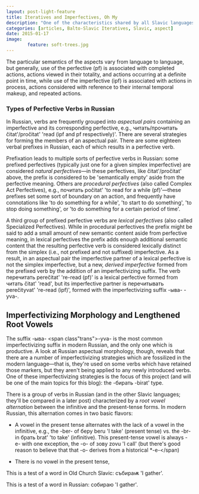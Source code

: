 ```yaml
---
layout: post-light-feature
title: Iteratives and Imperfectives, Oh My
description: "One of the characteristics shared by all Slavic languages is the distinction made in the verb between perfective and imperfective aspects."
categories: [articles, Balto-Slavic Iteratives, Slavic, aspect] 
date: 2015-01-17
image: 
        feature: soft-trees.jpg
---
```


The particular semantics of the aspects vary from language to language, but generally, use of the perfective (pf) is associated with completed actions, actions viewed in their totality, and actions occurring at a definite point in time, while use of the imperfective (ipf) is associated with actions in process, actions considered with reference to their internal temporal makeup, and repeated actions.

### Types of Perfective Verbs in Russian

In Russian, verbs are frequently grouped into *aspectual pairs* containing an imperfective and its corresponding perfective, e.g., <span class="russ">читать/прочитать</span> <span class="trans">čitat'/pročitat'</span> 'read (ipf and pf respectively)'. There are several strategies for forming the members of an aspectual pair. There are some eighteen verbal prefixes in Russian, each of which results in a perfective verb. 

Prefixation leads to multiple sorts of perfective verbs in Russian: some prefixed perfectives (typically just one for a given simplex imperfective) are considered *natural perfectives*&mdash;in these perfectives, like <span class="trans">čitat'/pročitat'</span> above, the prefix is considered to be 'semantically empty' aside from the perfective meaning. Others are *procedural perfectives* (also called Complex Act Perfectives), e.g., <span class="russ">почитать</span> <span class="trans">počitat'</span> 'to read for a while (pf)'&mdash;these prefixes set some sort of boundary on an action, and frequently have connotations like 'to do something for a while', 'to start to do something', 'to stop doing something', or 'to do something for a certain period of time'.

A third group of prefixed perfective verbs are *lexical perfectives* (also called Specialized Perfectives). While in procedural perfectives the prefix might be said to add a small amount of new semantic content aside from perfective meaning, in lexical perfectives the prefix adds enough additional semantic content that the resulting perfective verb is considered lexically distinct from the simplex (i.e., not prefixed and not suffixed) imperfective. As a result, in an aspectual pair the imperfective partner of a lexical perfective is not the simplex imperfective, but a new, *derived imperfective* formed from the prefixed verb by the addition of an imperfectivizing suffix. The verb <span class="russ">перечитать</span> <span class="trans">perečitat'</span> 're-read (pf)' is a lexical perfective formed from <span class="russ">читать</span> <span class="trans">čitat'</span> 'read', but its imperfective partner is  <span class="russ">перечитывать</span> <span class="trans">perečityvat'</span> 're-read (ipf)', formed with the imperfectivizing suffix <span class="russ">-ыва-</span> <span class="trans">-yva-</span>.

## Imperfectivizing Morphology and Lengthened Root Vowels

The suffix <span class="russ">-ыва-</span> <span class"trans">-yva-</span> is the most common imperfectivizing suffix in modern Russian, and the only one which is productive. A look at Russian aspectual morphology, though, reveals that there are a number of imperfectivizing strategies which are fossilized in the modern language&mdash;that is, they're used on some verbs which have retained those markers, but they aren't being applied to any newly introduced verbs. One of these imperfectivizing strategies is the focus of this project (and will be one of the main topics for this blog): the <span class="russ">-бирать</span> <span class="trans">-birat'</span> type.

There is a group of verbs in Russian (and in the other Slavic languages; they'll be compared in a later post) characterized by a *root vowel alternation* between the infinitive and the present-tense forms. In modern Russian, this alternation comes in two basic flavors:

* A vowel in the present tense alternates with the lack of a vowel in the infinitive, e.g., the <span class="trans">-ber-</span> of <span class="russ">беру</span> <span class="trans">beru</span> 'I take' (present tense) vs. the <span class="trans">-br-</span> in <span class="russ">брать</span> <span class="trans">brat'</span> 'to take' (infinitive). This present-tense vowel is always <span class="trans">-e-</span> with one exception, the <span class="trans">-o-</span> of <span class="russ">зову</span> <span class="trans">zovu</span> 'I call' (but there's good reason to believe that that <span class="trans">-o-</span> derives from a historical <span class="trans">\*-e-</span)

* There is no vowel in the present tense, 

This is a test of a word in Old Church Slavic: <span class="ocs">събираѭ</span> 'I gather'.

This is a test of a word in Russian: <span class="russ">собираю</span> 'I gather'.

